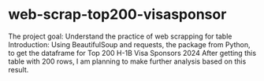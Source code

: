 # web-scrap-top200-visasponsor

The project goal: Understand the practice of web scrapping for table
Introduction: Using BeautifulSoup and requests, the package from Python, to get the dataframe for Top 200 H-1B Visa Sponsors 2024
After getting this table with 200 rows, I am planning to make further analysis based on this result.
